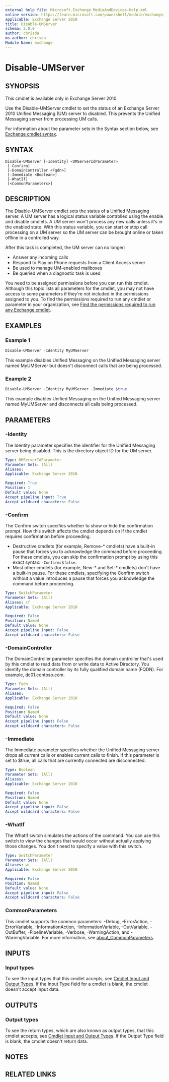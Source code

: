 ```yaml
---
external help file: Microsoft.Exchange.MediaAndDevices-Help.xml
online version: https://learn.microsoft.com/powershell/module/exchange/disable-umserver
applicable: Exchange Server 2010
title: Disable-UMServer
schema: 2.0.0
author: chrisda
ms.author: chrisda
Module Name: exchange
---
```


# Disable-UMServer

## SYNOPSIS
This cmdlet is available only in Exchange Server 2010.

Use the Disable-UMServer cmdlet to set the status of an Exchange Server 2010 Unified Messaging (UM) server to disabled. This prevents the Unified Messaging server from processing UM calls.

For information about the parameter sets in the Syntax section below, see [Exchange cmdlet syntax](https://learn.microsoft.com/powershell/exchange/exchange-cmdlet-syntax).

## SYNTAX

```
Disable-UMServer [-Identity] <UMServerIdParameter>
 [-Confirm]
 [-DomainController <Fqdn>]
 [-Immediate <Boolean>]
 [-WhatIf]
 [<CommonParameters>]
```

## DESCRIPTION
The Disable-UMServer cmdlet sets the status of a Unified Messaging server. A UM server has a logical status variable controlled using the enable and disable cmdlets. A UM server won't process any new calls unless it's in the enabled state. With this status variable, you can start or stop call processing on a UM server so the UM server can be brought online or taken offline in a controlled way.

After this task is completed, the UM server can no longer:

- Answer any incoming calls
- Respond to Play on Phone requests from a Client Access server
- Be used to manage UM-enabled mailboxes
- Be queried when a diagnostic task is used

You need to be assigned permissions before you can run this cmdlet. Although this topic lists all parameters for the cmdlet, you may not have access to some parameters if they're not included in the permissions assigned to you. To find the permissions required to run any cmdlet or parameter in your organization, see [Find the permissions required to run any Exchange cmdlet](https://learn.microsoft.com/powershell/exchange/find-exchange-cmdlet-permissions).

## EXAMPLES

### Example 1
```powershell
Disable-UMServer -Identity MyUMServer
```

This example disables Unified Messaging on the Unified Messaging server named MyUMServer but doesn't disconnect calls that are being processed.

### Example 2
```powershell
Disable-UMServer -Identity MyUMServer -Immediate $true
```

This example disables Unified Messaging on the Unified Messaging server named MyUMServer and disconnects all calls being processed.

## PARAMETERS

### -Identity
The Identity parameter specifies the identifier for the Unified Messaging server being disabled. This is the directory object ID for the UM server.

```yaml
Type: UMServerIdParameter
Parameter Sets: (All)
Aliases:
Applicable: Exchange Server 2010

Required: True
Position: 1
Default value: None
Accept pipeline input: True
Accept wildcard characters: False
```

### -Confirm
The Confirm switch specifies whether to show or hide the confirmation prompt. How this switch affects the cmdlet depends on if the cmdlet requires confirmation before proceeding.

- Destructive cmdlets (for example, Remove-\* cmdlets) have a built-in pause that forces you to acknowledge the command before proceeding. For these cmdlets, you can skip the confirmation prompt by using this exact syntax: `-Confirm:$false`.
- Most other cmdlets (for example, New-\* and Set-\* cmdlets) don't have a built-in pause. For these cmdlets, specifying the Confirm switch without a value introduces a pause that forces you acknowledge the command before proceeding.

```yaml
Type: SwitchParameter
Parameter Sets: (All)
Aliases: cf
Applicable: Exchange Server 2010

Required: False
Position: Named
Default value: None
Accept pipeline input: False
Accept wildcard characters: False
```

### -DomainController
The DomainController parameter specifies the domain controller that's used by this cmdlet to read data from or write data to Active Directory. You identify the domain controller by its fully qualified domain name (FQDN). For example, dc01.contoso.com.

```yaml
Type: Fqdn
Parameter Sets: (All)
Aliases:
Applicable: Exchange Server 2010

Required: False
Position: Named
Default value: None
Accept pipeline input: False
Accept wildcard characters: False
```

### -Immediate
The Immediate parameter specifies whether the Unified Messaging server drops all current calls or enables current calls to finish. If this parameter is set to $true, all calls that are currently connected are disconnected.

```yaml
Type: Boolean
Parameter Sets: (All)
Aliases:
Applicable: Exchange Server 2010

Required: False
Position: Named
Default value: None
Accept pipeline input: False
Accept wildcard characters: False
```

### -WhatIf
The WhatIf switch simulates the actions of the command. You can use this switch to view the changes that would occur without actually applying those changes. You don't need to specify a value with this switch.

```yaml
Type: SwitchParameter
Parameter Sets: (All)
Aliases: wi
Applicable: Exchange Server 2010

Required: False
Position: Named
Default value: None
Accept pipeline input: False
Accept wildcard characters: False
```

### CommonParameters
This cmdlet supports the common parameters: -Debug, -ErrorAction, -ErrorVariable, -InformationAction, -InformationVariable, -OutVariable, -OutBuffer, -PipelineVariable, -Verbose, -WarningAction, and -WarningVariable. For more information, see [about_CommonParameters](https://go.microsoft.com/fwlink/p/?LinkID=113216).

## INPUTS

### Input types
To see the input types that this cmdlet accepts, see [Cmdlet Input and Output Types](https://go.microsoft.com/fwlink/p/?LinkId=2081749). If the Input Type field for a cmdlet is blank, the cmdlet doesn't accept input data.

## OUTPUTS

### Output types
To see the return types, which are also known as output types, that this cmdlet accepts, see [Cmdlet Input and Output Types](https://go.microsoft.com/fwlink/p/?LinkId=2081749). If the Output Type field is blank, the cmdlet doesn't return data.

## NOTES

## RELATED LINKS
